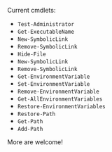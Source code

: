 Current cmdlets:

* `Test-Administrator`
* `Get-ExecutableName`
* `New-SymbolicLink`
* `Remove-SymbolicLink`
* `Hide-File`
* `New-SymbolicLink`
* `Remove-SymbolicLink`
* `Get-EnvironmentVariable`
* `Set-EnvironmentVariable`
* `Remove-EnvironmentVariable`
* `Get-AllEnvironmentVariables`
* `Restore-EnvironmentVariables`
* `Restore-Path`
* `Get-Path`
* `Add-Path`

More are welcome!
